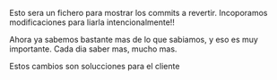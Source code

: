 Esto sera un fichero para mostrar los commits a revertir. 
Incoporamos modificaciones para liarla intencionalmente!!

Ahora ya sabemos bastante mas de lo que sabiamos, y eso es muy importante. 
Cada dia saber mas, mucho mas. 

Estos cambios son solucciones para el cliente




